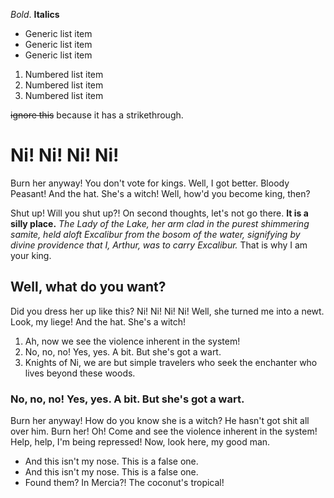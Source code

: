 *Bold*. **Italics** 

* Generic list item
* Generic list item
* Generic list item

1. Numbered list item
2. Numbered list item
3. Numbered list item

~~ignore this~~ because it has a strikethrough.


# Ni! Ni! Ni! Ni!

Burn her anyway! You don't vote for kings. Well, I got better. Bloody Peasant! And the hat. She's a witch! Well, how'd you become king, then?

Shut up! Will you shut up?! On second thoughts, let's not go there. __It is a silly place.__ *The Lady of the Lake, her arm clad in the purest shimmering samite, held aloft Excalibur from the bosom of the water, signifying by divine providence that I, Arthur, was to carry Excalibur.* That is why I am your king.

## Well, what do you want?

Did you dress her up like this? Ni! Ni! Ni! Ni! Well, she turned me into a newt. Look, my liege! And the hat. She's a witch!

1. Ah, now we see the violence inherent in the system!
2. No, no, no! Yes, yes. A bit. But she's got a wart.
3. Knights of Ni, we are but simple travelers who seek the enchanter who lives beyond these woods.

### No, no, no! Yes, yes. A bit. But she's got a wart.

Burn her anyway! How do you know she is a witch? He hasn't got shit all over him. Burn her! Oh! Come and see the violence inherent in the system! Help, help, I'm being repressed! Now, look here, my good man.

* And this isn't my nose. This is a false one.
* And this isn't my nose. This is a false one.
* Found them? In Mercia?! The coconut's tropical!
